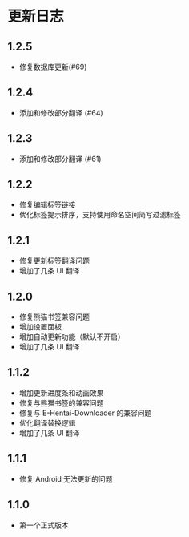 # 更新日志

## 1.2.5
* 修复数据库更新(#69)

## 1.2.4
* 添加和修改部分翻译 (#64)

## 1.2.3
* 添加和修改部分翻译 (#61)

## 1.2.2
* 修复编辑标签链接
* 优化标签提示排序，支持使用命名空间简写过滤标签

## 1.2.1
* 修复更新标签翻译问题
* 增加了几条 UI 翻译

## 1.2.0
* 修复熊猫书签兼容问题
* 增加设置面板
* 增加自动更新功能（默认不开启）
* 增加了几条 UI 翻译

## 1.1.2
* 增加更新进度条和动画效果
* 修复与熊猫书签的兼容问题
* 修复与 E-Hentai-Downloader 的兼容问题
* 优化翻译替换逻辑
* 增加了几条 UI 翻译

## 1.1.1
* 修复 Android 无法更新的问题

## 1.1.0
* 第一个正式版本

